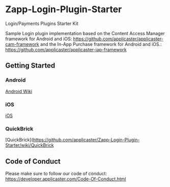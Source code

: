 # Zapp-Login-Plugin-Starter

Login/Payments Plugins Starter Kit

Sample Login plugin implementation based on the Content Access Manager framework for Android and iOS:
https://github.com/applicaster/applicaster-cam-framework
and the In-App Purchase framework for Android and iOS.:
https://github.com/applicaster/applicaster-iap-framework

## Getting Started

### Android

[Android Wiki](https://github.com/applicaster/Zapp-Login-Plugin-Starter/wiki/Android)

### iOS

[iOS](https://github.com/applicaster/Zapp-Login-Plugin-Starter/wiki/iOS)

### QuickBrick

[QuickBrick](https://github.com/applicaster/Zapp-Login-Plugin-Starter/wiki/QuickBrick

## Code of Conduct

Please make sure to follow our code of conduct: https://developer.applicaster.com/Code-Of-Conduct.html
